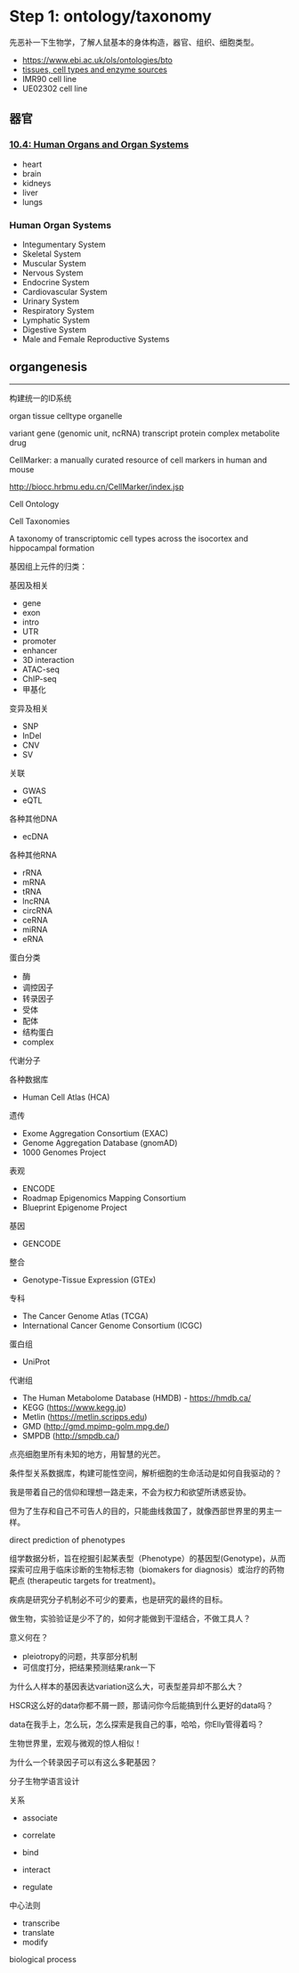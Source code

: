# Step 1: ontology/taxonomy

先恶补一下生物学，了解人鼠基本的身体构造，器官、组织、细胞类型。

- https://www.ebi.ac.uk/ols/ontologies/bto
- [tissues, cell types and enzyme sources](https://www.ebi.ac.uk/ols/ontologies/bto/terms?iri=http%3A%2F%2Fpurl.obolibrary.org%2Fobo%2FBTO_0000000&viewMode=All&siblings=false#)
- IMR90 cell line
- UE02302 cell line



## 器官

### [10.4: Human Organs and Organ Systems](https://bio.libretexts.org/Bookshelves/Human_Biology/Book%3A_Human_Biology_(Wakim_and_Grewal)/10%3A_Introduction_to_the_Human_Body/10.4%3A_Human_Organs_and_Organ_Systems)

- heart
- brain
- kidneys
- liver
- lungs

### Human Organ Systems

- Integumentary System
- Skeletal System
- Muscular System
- Nervous System
- Endocrine System
- Cardiovascular System
- Urinary System
- Respiratory System
- Lymphatic System
- Digestive System
- Male and Female Reproductive Systems

## organgenesis



---

构建统一的ID系统

organ
tissue
celltype
organelle

variant
gene (genomic unit, ncRNA)
transcript
protein
complex
metabolite
drug

CellMarker: a manually curated resource of cell markers in human and mouse

http://biocc.hrbmu.edu.cn/CellMarker/index.jsp

Cell Ontology

Cell Taxonomies

A taxonomy of transcriptomic cell types across the isocortex and hippocampal formation



基因组上元件的归类：

基因及相关

- gene
- exon
- intro
- UTR
- promoter
- enhancer
- 3D interaction
- ATAC-seq
- ChIP-seq
- 甲基化

变异及相关

- SNP
- InDel
- CNV
- SV

关联

- GWAS
- eQTL

各种其他DNA

- ecDNA

各种其他RNA

- rRNA
- mRNA
- tRNA
- lncRNA
- circRNA
- ceRNA
- miRNA
- eRNA

蛋白分类

- 酶
- 调控因子
- 转录因子
- 受体
- 配体
- 结构蛋白
- complex

代谢分子



各种数据库

- Human Cell Atlas (HCA)

遗传

- Exome Aggregation Consortium (EXAC)
- Genome Aggregation Database (gnomAD)
- 1000 Genomes Project

表观

- ENCODE
- Roadmap Epigenomics Mapping Consortium
- Blueprint Epigenome Project

基因

- GENCODE

整合

- Genotype-Tissue Expression (GTEx)

专科

- The Cancer Genome Atlas (TCGA)
- International Cancer Genome Consortium (ICGC)



蛋白组

- UniProt

代谢组

- The Human Metabolome Database (HMDB) - https://hmdb.ca/
- KEGG (https://www.kegg.jp)
- Metlin (https://metlin.scripps.edu)
- GMD (http://gmd.mpimp-golm.mpg.de/)
- SMPDB (http://smpdb.ca/)



点亮细胞里所有未知的地方，用智慧的光芒。

条件型关系数据库，构建可能性空间，解析细胞的生命活动是如何自我驱动的？

我是带着自己的信仰和理想一路走来，不会为权力和欲望所诱惑妥协。

但为了生存和自己不可告人的目的，只能曲线救国了，就像西部世界里的男主一样。



direct prediction of phenotypes



组学数据分析，旨在挖掘引起某表型（Phenotype）的基因型(Genotype)，从而探索可应用于临床诊断的生物标志物（biomakers for diagnosis）或治疗的药物靶点 (therapeutic targets for treatment)。



疾病是研究分子机制必不可少的要素，也是研究的最终的目标。

做生物，实验验证是少不了的，如何才能做到干湿结合，不做工具人？



意义何在？

- pleiotropy的问题，共享部分机制
- 可信度打分，把结果预测结果rank一下





为什么人样本的基因表达variation这么大，可表型差异却不那么大？

HSCR这么好的data你都不屑一顾，那请问你今后能搞到什么更好的data吗？

data在我手上，怎么玩，怎么探索是我自己的事，哈哈，你Elly管得着吗？

生物世界里，宏观与微观的惊人相似！

为什么一个转录因子可以有这么多靶基因？





分子生物学语言设计

关系

- associate

- correlate

- bind
- interact
- regulate

中心法则

- transcribe
- translate
- modify



biological process

